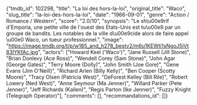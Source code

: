 {"tmdb_id": 102298, "title": "La loi des hors-la-loi", "original_title": "Waco", "slug_title": "la-loi-des-hors-la-loi", "date": "1966-09-01", "genre": "Action / Romance / Western", "score": "2.0/10", "synopsis": "Le sh\u00e9rif d'Emporia, une petite ville de l'ouest des Etats-Unis est tu\u00e9 par un groupe de bandits. Les notables de la ville d\u00e9cide alors de faire appel \u00e0 Waco, un tueur professionnel.", "image": "https://image.tmdb.org/t/p/w185_and_h278_bestv2/m6u1KEWti1sNgoJ5iVt83IYKfAc.jpg", "actors": ["Howard Keel ('Waco')", "Jane Russell (Jill Stone)", "Brian Donlevy (Ace Ross)", "Wendell Corey (Sam Stone)", "John Agar (George Gates)", "Terry Moore (Dolly)", "John Smith (Joe Gore)", "Gene Evans (Jim O'Neill)", "Richard Arlen (Billy Kelly)", "Ben Cooper (Scotty Moore)", "Tracy Olsen (Patricia West)", "DeForest Kelley (Bill Rile)", "Robert Lowery (Ned West)", "Anne Seymour (Ma Jenner)", "Willard Parker (Pete Jenner)", "Jeff Richards (Kallen)", "Regis Parton (Ike Jenner)", "Fuzzy Knight (Telegraph Operator)"], "comments": [], "recommandations_id": []}
